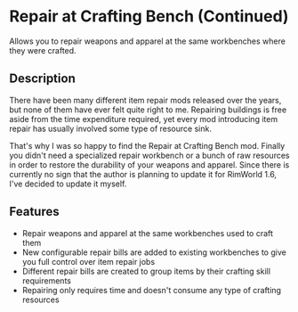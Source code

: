 # Repair at Crafting Bench (Continued)
Allows you to repair weapons and apparel at the same workbenches where they were crafted.

## Description
There have been many different item repair mods released over the years, but none of them have ever felt quite right to me. Repairing buildings is free aside from the time expenditure required, yet every mod introducing item repair has usually involved some type of resource sink.

That's why I was so happy to find the Repair at Crafting Bench mod. Finally you didn't need a specialized repair workbench or a bunch of raw resources in order to restore the durability of your weapons and apparel. Since there is currently no sign that the author is planning to update it for RimWorld 1.6, I've decided to update it myself.

## Features
* Repair weapons and apparel at the same workbenches used to craft them
* New configurable repair bills are added to existing workbenches to give you full control over item repair jobs
* Different repair bills are created to group items by their crafting skill requirements
* Repairing only requires time and doesn't consume any type of crafting resources
